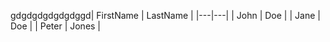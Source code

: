 gdgdgdgdgdgdggd| FirstName | LastName |
|---|---|
| John | Doe |
| Jane | Doe |
| Peter | Jones |


